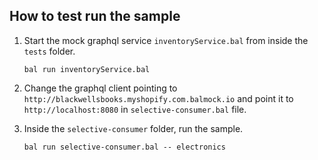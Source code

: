 How to test run the sample
----------------------------

1. Start the mock graphql service `inventoryService.bal` from inside the `tests` folder.
    ```
    bal run inventoryService.bal
    ```

2. Change the graphql client pointing to `http://blackwellsbooks.myshopify.com.balmock.io` and point it to `http://localhost:8080` in `selective-consumer.bal` file.

3. Inside the `selective-consumer` folder, run the sample.
    ```
    bal run selective-consumer.bal -- electronics
    ```
